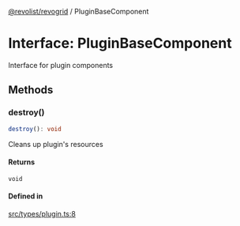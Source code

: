 [@revolist/revogrid](README.md) / PluginBaseComponent

# Interface: PluginBaseComponent

Interface for plugin components

## Methods

### destroy()

```ts
destroy(): void
```

Cleans up plugin's resources

#### Returns

`void`

#### Defined in

[src/types/plugin.ts:8](https://github.com/revolist/revogrid/blob/0c3bb4ec80c81d5563060679540746537ed4be52/src/types/plugin.ts#L8)
